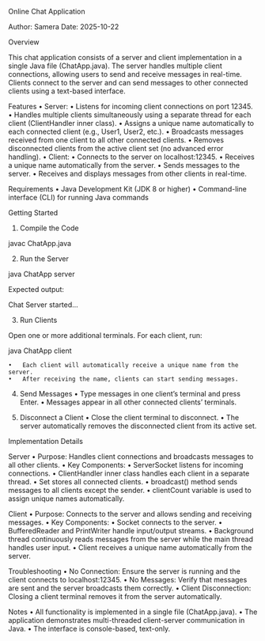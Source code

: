 

Online Chat Application

Author: Samera
Date: 2025-10-22

Overview

This chat application consists of a server and client implementation in a single Java file (ChatApp.java).
The server handles multiple client connections, allowing users to send and receive messages in real-time.
Clients connect to the server and can send messages to other connected clients using a text-based interface.



Features
	•	Server:
	•	Listens for incoming client connections on port 12345.
	•	Handles multiple clients simultaneously using a separate thread for each client (ClientHandler inner class).
	•	Assigns a unique name automatically to each connected client (e.g., User1, User2, etc.).
	•	Broadcasts messages received from one client to all other connected clients.
	•	Removes disconnected clients from the active client set (no advanced error handling).
	•	Client:
	•	Connects to the server on localhost:12345.
	•	Receives a unique name automatically from the server.
	•	Sends messages to the server.
	•	Receives and displays messages from other clients in real-time.


Requirements
	•	Java Development Kit (JDK 8 or higher)
	•	Command-line interface (CLI) for running Java commands


Getting Started

1. Compile the Code

javac ChatApp.java

2. Run the Server

java ChatApp server

Expected output:

Chat Server started...

3. Run Clients

Open one or more additional terminals.
For each client, run:

java ChatApp client

	•	Each client will automatically receive a unique name from the server.
	•	After receiving the name, clients can start sending messages.

4. Send Messages
	•	Type messages in one client’s terminal and press Enter.
	•	Messages appear in all other connected clients’ terminals.

5. Disconnect a Client
	•	Close the client terminal to disconnect.
	•	The server automatically removes the disconnected client from its active set.


Implementation Details

Server
	•	Purpose: Handles client connections and broadcasts messages to all other clients.
	•	Key Components:
	•	ServerSocket listens for incoming connections.
	•	ClientHandler inner class handles each client in a separate thread.
	•	Set<ClientHandler> stores all connected clients.
	•	broadcast() method sends messages to all clients except the sender.
	•	clientCount variable is used to assign unique names automatically.

Client
	•	Purpose: Connects to the server and allows sending and receiving messages.
	•	Key Components:
	•	Socket connects to the server.
	•	BufferedReader and PrintWriter handle input/output streams.
	•	Background thread continuously reads messages from the server while the main thread handles user input.
	•	Client receives a unique name automatically from the server.


Troubleshooting
	•	No Connection: Ensure the server is running and the client connects to localhost:12345.
	•	No Messages: Verify that messages are sent and the server broadcasts them correctly.
	•	Client Disconnection: Closing a client terminal removes it from the server automatically.


Notes
	•	All functionality is implemented in a single file (ChatApp.java).
	•	The application demonstrates multi-threaded client-server communication in Java.
	•	The interface is console-based, text-only.


